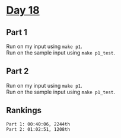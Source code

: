 # [Day 18](https://adventofcode.com/2023/day/18)

## Part 1

Run on my input using `make p1`.  
Run on the sample input using `make p1_test`.

## Part 2

Run on my input using `make p1`.  
Run on the sample input using `make p1_test`.

## Rankings

    Part 1: 00:40:06, 2244th
    Part 2: 01:02:51, 1208th
